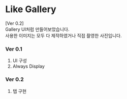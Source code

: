 # Like Gallery

[Ver 0.2]  
Gallery UI처럼 만들어보았습니다.  
사용한 이미지는 모두 다 제작하였거나 직접 촬영한 사진입니다.  

### Ver 0.1
1. UI 구성
2. Always Display

### Ver 0.2
1. 탭 구현
